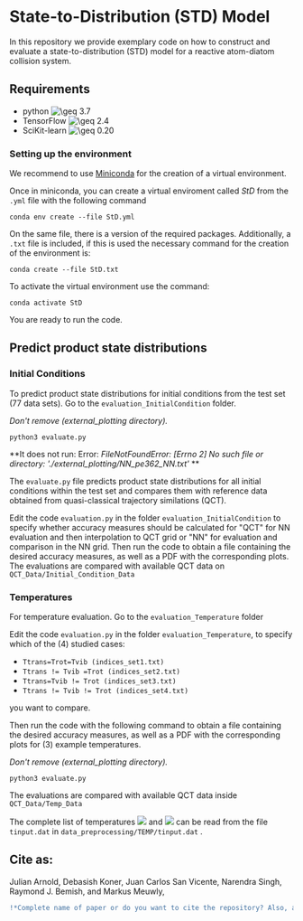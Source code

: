 #  State-to-Distribution (STD) Model

In this repository we provide exemplary code on how to construct and evaluate a state-to-distribution (STD) model for a reactive atom-diatom collision system.

## Requirements

- python <img src="https://latex.codecogs.com/svg.image?\geq&space;" title="\geq " /> 3.7
- TensorFlow <img src="https://latex.codecogs.com/svg.image?\geq&space;" title="\geq " /> 2.4
- SciKit-learn <img src="https://latex.codecogs.com/svg.image?\geq&space;" title="\geq " /> 0.20

### Setting up the environment

We recommend to use [ Miniconda](https://docs.conda.io/projects/conda/en/latest/user-guide/install/download.html) for the creation of a virtual environment. 

Once in miniconda, you can create a virtual enviroment called *StD* from the `.yml` file with the following command

``` 
conda env create --file StD.yml
```
 
On the same file, there is a version of the required packages. Additionally, a `.txt` file is included, if this is used the necessary command for the creation of the environment is:

```
conda create --file StD.txt 
```

To activate the virtual environment use the command:

```
conda activate StD
```

You are ready to run the code.

## Predict product state distributions

### Initial Conditions

To predict product state distributions for initial conditions from the test set (77 data sets).  Go to the `evaluation_InitialCondition` folder.

*Don't remove (external_plotting directory).* 


```
python3 evaluate.py 
```

**It does not run: 
Error: *FileNotFoundError: [Errno 2] No such file or directory: './external_plotting/NN_pe362_NN.txt'* 
**

The `evaluate.py` file predicts product state distributions for all initial conditions within the test set and compares them with reference data obtained from quasi-classical trajectory similations (QCT).

Edit the code `evaluation.py` in the folder `evaluation_InitialCondition` to specify whether accuracy measures should be calculated for "QCT" for NN evaluation and then interpolation to QCT grid or "NN" for evaluation and comparison in the NN grid.  Then run the code to obtain a file containing the desired accuracy measures, as well as a PDF with the corresponding plots.  The evaluations are compared with available QCT data  on `QCT_Data/Initial_Condition_Data`

### Temperatures

For temperature evaluation.  Go to the `evaluation_Temperature` folder

Edit the code `evaluation.py` in the folder `evaluation_Temperature`, to specify which of the (4) studied cases:

 - `Ttrans=Trot=Tvib (indices_set1.txt)`
 - `Ttrans != Tvib =Trot (indices_set2.txt)`
 - `Ttrans=Tvib != Trot (indices_set3.txt)` 
 - `Ttrans != Tvib != Trot (indices_set4.txt)` 
 
 you want to compare.

Then run the code with the following command to obtain a file containing the desired accuracy measures, as well as a PDF with the corresponding plots for (3) example temperatures. 


*Don't remove (external_plotting directory).* 

```
python3 evaluate.py
```
The evaluations are compared with available QCT data inside `QCT_Data/Temp_Data`

The complete list of temperatures <img src="https://render.githubusercontent.com/render/math?math=T_{rot}"> and <img src="https://render.githubusercontent.com/render/math?math=T_{vib}"> can be read from the file `tinput.dat` in `data_preprocessing/TEMP/tinput.dat` .


## Cite as: 
 
 Julian Arnold, Debasish Koner, Juan Carlos San Vicente, Narendra Singh, Raymond J. Bemish, and Markus Meuwly,
 ```diff
 !*Complete name of paper or do you want to cite the repository? Also, add an email or responsable*
 ```
